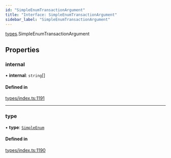 ```yaml
---
id: "SimpleEnumTransactionArgument"
title: "Interface: SimpleEnumTransactionArgument"
sidebar_label: "SimpleEnumTransactionArgument"
---
```


[types](../../../modules/Types/Types.md).SimpleEnumTransactionArgument

## Properties

### internal

• **internal**: `string`[]

#### Defined in

[types/index.ts:1191](https://github.com/PolymeshAssociation/polymesh-sdk/blob/95e180d2/src/types/index.ts#L1191)

___

### type

• **type**: [`SimpleEnum`](../../../enums/Types/TransactionArgumentType/TransactionArgumentType.md#simpleenum)

#### Defined in

[types/index.ts:1190](https://github.com/PolymeshAssociation/polymesh-sdk/blob/95e180d2/src/types/index.ts#L1190)
